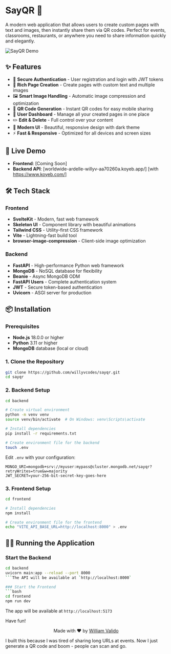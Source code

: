 # SayQR 📱

A modern web application that allows users to create custom pages with text and images, then instantly share them via QR codes. Perfect for events, classrooms, restaurants, or anywhere you need to share information quickly and elegantly.

![SayQR Demo]()

## ✨ Features

- 🔐 **Secure Authentication** - User registration and login with JWT tokens
- 📝 **Rich Page Creation** - Create pages with custom text and multiple images
- 🖼️ **Smart Image Handling** - Automatic image compression and optimization
- 📱 **QR Code Generation** - Instant QR codes for easy mobile sharing
- 👤 **User Dashboard** - Manage all your created pages in one place
- ✏️ **Edit & Delete** - Full control over your content
- 🎨 **Modern UI** - Beautiful, responsive design with dark theme
- ⚡ **Fast & Responsive** - Optimized for all devices and screen sizes

## 🚀 Live Demo

- **Frontend**: [Coming Soon]
- **Backend API**: [worldwide-ardelle-willyv-aa70260a.koyeb.app/] [with https://www.koyeb.com/]

## 🛠️ Tech Stack

### Frontend
- **SvelteKit** - Modern, fast web framework
- **Skeleton UI** - Component library with beautiful animations
- **Tailwind CSS** - Utility-first CSS framework
- **Vite** - Lightning-fast build tool
- **browser-image-compression** - Client-side image optimization

### Backend
- **FastAPI** - High-performance Python web framework
- **MongoDB** - NoSQL database for flexibility
- **Beanie** - Async MongoDB ODM
- **FastAPI Users** - Complete authentication system
- **JWT** - Secure token-based authentication
- **Uvicorn** - ASGI server for production

## 📦 Installation

### Prerequisites
- **Node.js** 18.0.0 or higher
- **Python** 3.11 or higher
- **MongoDB** database (local or cloud)

### 1. Clone the Repository
```bash
git clone https://github.com/willyvcodes/sayqr.git
cd sayqr
```

### 2. Backend Setup
```bash
cd backend

# Create virtual environment
python -m venv venv
source venv/bin/activate  # On Windows: venv\Scripts\activate

# Install dependencies
pip install -r requirements.txt

# Create environment file for the backend
touch .env
```

Edit `.env` with your configuration:
```env
MONGO_URI=mongodb+srv://myuser:mypass@cluster.mongodb.net/sayqr?retryWrites=true&w=majority
JWT_SECRET=your-256-bit-secret-key-goes-here
```

### 3. Frontend Setup
```bash
cd frontend

# Install dependencies
npm install

# Create environment file for the frontend
echo "VITE_API_BASE_URL=http://localhost:8000" > .env
```

## 🏃‍♂️ Running the Application

### Start the Backend
```bash
cd backend
uvicorn main:app --reload --port 8000
```The API will be available at `http://localhost:8000`

### Start the Frontend
```bash
cd frontend
npm run dev
```
The app will be available at `http://localhost:5173`

Have fun!

<div align="center">
Made with ❤️ by <a href="https://github.com/willyvcodese">William Valido</a>
</div>

I built this because I was tired of sharing long URLs at events. Now I just generate a QR code and boom - people can scan and go.
